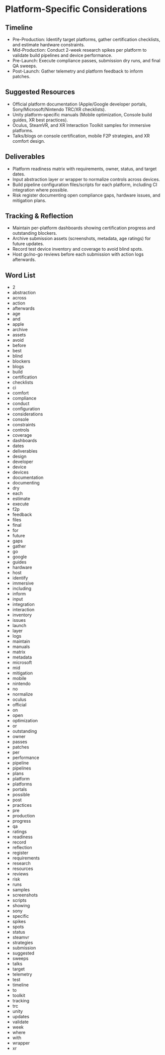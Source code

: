 # Platform-Specific Considerations

## Timeline
- Pre-Production: Identify target platforms, gather certification checklists, and estimate hardware constraints.
- Mid-Production: Conduct 2-week research spikes per platform to validate build pipelines and device performance.
- Pre-Launch: Execute compliance passes, submission dry runs, and final QA sweeps.
- Post-Launch: Gather telemetry and platform feedback to inform patches.

## Suggested Resources
- Official platform documentation (Apple/Google developer portals, Sony/Microsoft/Nintendo TRC/XR checklists).
- Unity platform-specific manuals (Mobile optimization, Console build guides, XR best practices).
- Oculus, SteamVR, and XR Interaction Toolkit samples for immersive platforms.
- Talks/blogs on console certification, mobile F2P strategies, and XR comfort design.

## Deliverables
- Platform readiness matrix with requirements, owner, status, and target dates.
- Input abstraction layer or wrapper to normalize controls across devices.
- Build pipeline configuration files/scripts for each platform, including CI integration where possible.
- Risk register documenting open compliance gaps, hardware issues, and mitigation plans.

## Tracking & Reflection
- Maintain per-platform dashboards showing certification progress and outstanding blockers.
- Archive submission assets (screenshots, metadata, age ratings) for future updates.
- Record test device inventory and coverage to avoid blind spots.
- Host go/no-go reviews before each submission with action logs afterwards.

## Word List
- 2
- abstraction
- across
- action
- afterwards
- age
- and
- apple
- archive
- assets
- avoid
- before
- best
- blind
- blockers
- blogs
- build
- certification
- checklists
- ci
- comfort
- compliance
- conduct
- configuration
- considerations
- console
- constraints
- controls
- coverage
- dashboards
- dates
- deliverables
- design
- developer
- device
- devices
- documentation
- documenting
- dry
- each
- estimate
- execute
- f2p
- feedback
- files
- final
- for
- future
- gaps
- gather
- go
- google
- guides
- hardware
- host
- identify
- immersive
- including
- inform
- input
- integration
- interaction
- inventory
- issues
- launch
- layer
- logs
- maintain
- manuals
- matrix
- metadata
- microsoft
- mid
- mitigation
- mobile
- nintendo
- no
- normalize
- oculus
- official
- on
- open
- optimization
- or
- outstanding
- owner
- passes
- patches
- per
- performance
- pipeline
- pipelines
- plans
- platform
- platforms
- portals
- possible
- post
- practices
- pre
- production
- progress
- qa
- ratings
- readiness
- record
- reflection
- register
- requirements
- research
- resources
- reviews
- risk
- runs
- samples
- screenshots
- scripts
- showing
- sony
- specific
- spikes
- spots
- status
- steamvr
- strategies
- submission
- suggested
- sweeps
- talks
- target
- telemetry
- test
- timeline
- to
- toolkit
- tracking
- trc
- unity
- updates
- validate
- week
- where
- with
- wrapper
- xr
